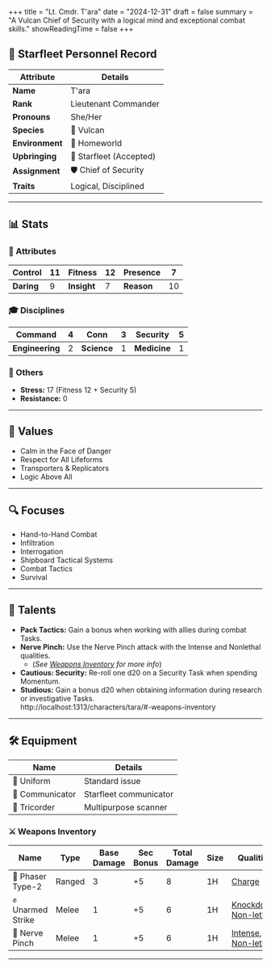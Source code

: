 +++
title = "Lt. Cmdr. T'ara"
date = "2024-12-31"
draft = false
summary = "A Vulcan Chief of Security with a logical mind and exceptional combat skills."
showReadingTime = false
+++

## 🖖 Starfleet Personnel Record

| **Attribute**      | **Details**                                                      |
|---------------------|------------------------------------------------------------------|
| **Name**           | T'ara                                                           |
| **Rank**           | Lieutenant Commander                                            |
| **Pronouns**       | She/Her                                                         |
| **Species**        | 🖤 Vulcan                                                       |
| **Environment**    | 🏡 Homeworld                                                   |
| **Upbringing**     | 🌌 Starfleet (Accepted)                                        |
| **Assignment**     | 🛡️ Chief of Security                                           |
| **Traits**         | Logical, Disciplined                                            |

---

## 📊 Stats

### 🧠 Attributes

| **Control** | 11 | **Fitness** | 12 | **Presence** | 7  |
|-------------|----|-------------|----|--------------|----|
| **Daring**  | 9  | **Insight** | 7  | **Reason**   | 10 |

### 🎓 Disciplines

| **Command**     | 4  | **Conn**      | 3  | **Security**  | 5  |
|------------------|----|---------------|----|---------------|----|
| **Engineering**  | 2  | **Science**   | 1  | **Medicine**  | 1  |

### 🔗 Others

- **Stress:** 17 (Fitness 12 + Security 5)  
- **Resistance:** 0  

---

## 🌌 Values

- Calm in the Face of Danger  
- Respect for All Lifeforms  
- Transporters & Replicators  
- Logic Above All  

---

## 🔍 Focuses

- Hand-to-Hand Combat  
- Infiltration  
- Interrogation  
- Shipboard Tactical Systems  
- Combat Tactics  
- Survival  

---

## 🌟 Talents

- **Pack Tactics:** Gain a bonus when working with allies during combat Tasks.  
- **Nerve Pinch:** Use the Nerve Pinch attack with the Intense and Nonlethal qualities.
	- (*See [Weapons Inventory](#-weapons-inventory) for more info*)
- **Cautious: Security:** Re-roll one d20 on a Security Task when spending Momentum.  
- **Studious:** Gain a bonus d20 when obtaining information during research or investigative Tasks.  
http://localhost:1313/characters/tara/#-weapons-inventory
---

## 🛠 Equipment

| **Name**               | **Details**             |
|-------------------------|-------------------------|
| 👔 Uniform              | Standard issue          |
| 📡 Communicator         | Starfleet communicator  |
| 🔬 Tricorder            | Multipurpose scanner    |

### ⚔️ Weapons Inventory

| **Name**            | **Type**  | **Base Damage** | **Sec Bonus** | **Total Damage** | **Size** | **Qualities**                                                |
|----------------------|-----------|-----------------|---------------|------------------|----------|-------------------------------------------------------------|
| 🔫 Phaser Type-2     | Ranged    | 3               | +5            | 8                | 1H       | [Charge](/rules/weapons/#charge)                           |
| ✊ Unarmed Strike     | Melee     | 1               | +5            | 6                | 1H       | [Knockdown](/rules/weapons/#knockdown), [Non-lethal](/rules/weapons/#non-lethal) |
| 🛑 Nerve Pinch        | Melee     | 1               | +5            | 6                | 1H       | [Intense](/rules/weapons/#intense), [Non-lethal](/rules/weapons/#non-lethal) |

---